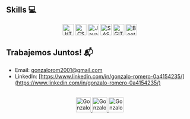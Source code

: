 
## Skills :computer:

<div align="center">
    <img height="30px" alt="HTML Icon" src="https://img.shields.io/badge/HTML5-E34F26?style=for-the-badge&logo=html5&logoColor=white" />
    <img height="30px" alt="CSS Icon" src="https://img.shields.io/badge/CSS-1572B6?style=for-the-badge&logo=css3&logoColor=white" />
    <img height="30px" alt="JavaScript Icon" src="https://img.shields.io/badge/JavaScript-F7DF1E?style=for-the-badge&logo=javascript&logoColor=black" />
    <!--<img height="30px" alt="React JS Icon" src="https://img.shields.io/badge/React JS-20232A?style=for-the-badge&logo=react&logoColor=61DAFB" />--!>
    <img height="30px" alt="SASS Icon" src="https://img.shields.io/badge/SASS-C96598?style=for-the-badge&logo=sass&logoColor=white" />
    <img height="30px" alt="GIT Icon" src="https://img.shields.io/badge/GIT-E64626?style=for-the-badge&logo=git&logoColor=white" />
    <img height="30px" alt="Bootstrap Icon" src="https://img.shields.io/badge/Bootstrap-5A3A7B?style=for-the-badge&logo=bootstrap&logoColor=white" />
</div>

## Trabajemos Juntos! :mailbox_with_mail: 

- Email: gonzalorom2001@gmail.com
- LinkedIn: [https://www.linkedin.com/in/gonzalo-romero-0a4154235/](https://www.linkedin.com/in/gonzalo-romero-0a4154235/)

<br/>
<div align="center">
    <a href="https://www.instagram.com/gonza.romer0/">
        <img alt="Gonzalo Instagram" width="40px" src="https://user-images.githubusercontent.com/88150989/172024888-9ca40ca1-6006-4319-b583-88f02a3b5a07.png" />
    </a>
    <a href="https://www.linkedin.com/in/gonzalo-romero-0a4154235/">
      <img alt="Gonzalo LinkedIN" width="40px" src="(https://img.shields.io/badge/LinkedIn-0077B5?style=for-the-badge&logo=linkedin&logoColor=white)" />
    </a>
    <a href="mailto:gonzalorom2001@gmail.com">
      <img alt="Gonzalo Email" width="40px" src="https://user-images.githubusercontent.com/88150989/172024935-eabe01c2-d7f2-4e7a-add8-0e89c9f682cd.png" />
    </a>
</div>

